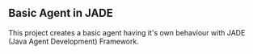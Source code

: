 ## Basic Agent in JADE

This project creates a basic agent having it's own behaviour with JADE (Java Agent Development) Framework.
